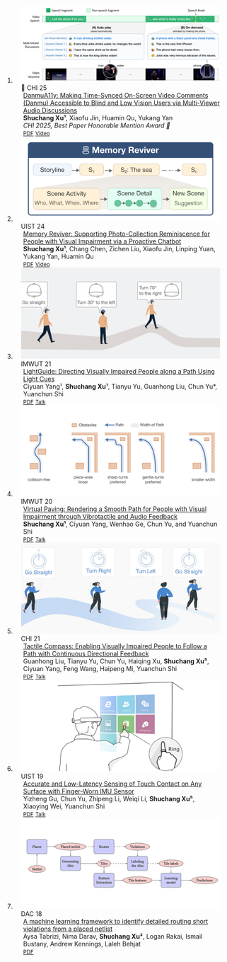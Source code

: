 <div class="publications">
<ol class="bibliography">

<li>
<div class="pub-row">

  <div class="col-sm-3 abbr" style="position: relative;padding-right: 15px;padding-left: 15px;">
    <img src="assets/img/8_DanmuA11y.png" class="teaser img-fluid z-depth-1">
    <abbr class="badge">🏅 CHI 25</abbr>
  </div>

  <div class="col-sm-9" style="position: relative;padding-right: 15px;padding-left: 20px;">
    <div class="title"><a href="https://arxiv.org/abs/2501.15711">DanmuA11y: Making Time-Synced On-Screen Video Comments (Danmu) Accessible to Blind and Low Vision Users via Multi-Viewer Audio Discussions</a></div>
    <div class="author"><strong>Shuchang Xu¹</strong>, Xiaofu Jin, Huamin Qu, Yukang Yan</div>
    <div class="periodical"><em>CHI 2025, Best Paper Honorable Mention Award 🏅</em></div>
    <div class="links">
      <a href="https://arxiv.org/abs/2501.15711" class="btn btn-sm z-depth-0" role="button" target="_blank" style="font-size:12px;">PDF</a>
      <a href="https://youtu.be/WAzINk5wnAg" class="btn btn-sm z-depth-0" role="button" target="_blank" style="font-size:12px;">Video</a>
    </div>
  </div>
</div>
</li>

<li>
<div class="pub-row">

  <div class="col-sm-3 abbr" style="position: relative;padding-right: 15px;padding-left: 15px;">
    <img src="assets/img/7_MemoryReviver.png" class="teaser img-fluid z-depth-1">
    <abbr class="badge">UIST 24</abbr>
  </div>

  <div class="col-sm-9" style="position: relative;padding-right: 15px;padding-left: 20px;">
    <div class="title"><a href="https://github.com/ShuchangXu/ShuchangXu.github.io/blob/master/assets/files/7_MemoryReviver.pdf">Memory Reviver: Supporting Photo-Collection Reminiscence for People with Visual Impairment via a Proactive Chatbot</a></div>
    <div class="author"><strong>Shuchang Xu¹</strong>, Chang Chen, Zichen Liu, Xiaofu Jin, Linping Yuan, Yukang Yan, Huamin Qu</div>
    <!-- <div class="periodical"><em>Proceedings of the ACM on IMWUT, 2020</em></div> -->
    <div class="links">
      <a href="https://github.com/ShuchangXu/ShuchangXu.github.io/blob/master/assets/files/7_MemoryReviver.pdf" class="btn btn-sm z-depth-0" role="button" target="_blank" style="font-size:12px;">PDF</a>
      <a href="https://raw.githubusercontent.com/ShuchangXu/ShuchangXu.github.io/master/assets/videos/7_MemoryReviver.mp4" class="btn btn-sm z-depth-0" role="button" target="_blank" style="font-size:12px;">Video</a>
    </div>
  </div>
</div>
</li>

<li>
<div class="pub-row">

  <div class="col-sm-3 abbr" style="position: relative;padding-right: 15px;padding-left: 15px;">
    <img src="assets/img/6_LightGuide.png" class="teaser img-fluid z-depth-1">
    <abbr class="badge">IMWUT 21</abbr>
  </div>

  <div class="col-sm-9" style="position: relative;padding-right: 15px;padding-left: 20px;">
    <div class="title"><a href="https://dl.acm.org/doi/10.1145/3463524">LightGuide: Directing Visually Impaired People along a Path Using Light Cues</a></div>
    <div class="author">Ciyuan Yang¹, <strong>Shuchang Xu¹</strong>, Tianyu Yu, Guanhong Liu, Chun Yu*, Yuanchun Shi</div>
    <!-- <div class="periodical"><em>Proceedings of the ACM on IMWUT, 2021</em></div> -->
    <div class="links">
      <a href="https://github.com/ShuchangXu/ShuchangXu.github.io/blob/0000fdc3833bf3ff78b26ab8259944c86c65da92/assets/files/6_LightGuide.pdf" class="btn btn-sm z-depth-0" role="button" target="_blank" style="font-size:12px;">PDF</a>
      <a href="https://youtu.be/VxyO71kiZ1s?si=ulgRWvXQfdWAco6U" class="btn btn-sm z-depth-0" role="button" target="_blank" style="font-size:12px;">Talk</a>
    </div>
  </div>
</div>
</li>

<li>
<div class="pub-row">

  <div class="col-sm-3 abbr" style="position: relative;padding-right: 15px;padding-left: 15px;">
    <img src="assets/img/4_VirtualPaving.png" class="teaser img-fluid z-depth-1">
    <abbr class="badge">IMWUT 20</abbr>
  </div>

  <div class="col-sm-9" style="position: relative;padding-right: 15px;padding-left: 20px;">
    <div class="title"><a href="https://dl.acm.org/doi/abs/10.1145/3411814">Virtual Paving: Rendering a Smooth Path for People with Visual Impairment through Vibrotactile and Audio Feedback</a></div>
    <div class="author"><strong>Shuchang Xu¹</strong>, Ciyuan Yang, Wenhao Ge, Chun Yu, and Yuanchun Shi</div>
    <!-- <div class="periodical"><em>Proceedings of the ACM on IMWUT, 2020</em></div> -->
    <div class="links">
      <a href="https://github.com/ShuchangXu/ShuchangXu.github.io/blob/0000fdc3833bf3ff78b26ab8259944c86c65da92/assets/files/4_VirtualPaving.pdf" class="btn btn-sm z-depth-0" role="button" target="_blank" style="font-size:12px;">PDF</a>
      <a href="https://www.youtube.com/watch?v=0VDHas8I1l4" class="btn btn-sm z-depth-0" role="button" target="_blank" style="font-size:12px;">Talk</a>
    </div>
  </div>
</div>
</li>

<li>
<div class="pub-row">

  <div class="col-sm-3 abbr" style="position: relative;padding-right: 15px;padding-left: 15px;">
    <img src="assets/img/5_TactileCompass.png" class="teaser img-fluid z-depth-1">
    <abbr class="badge">CHI 21</abbr>
  </div>

  <div class="col-sm-9" style="position: relative;padding-right: 15px;padding-left: 20px;">
    <div class="title"><a href="https://dl.acm.org/doi/abs/10.1145/3411764.3445644">Tactile Compass: Enabling Visually Impaired People to Follow a Path with Continuous Directional Feedback</a></div>
    <div class="author">Guanhong Liu, Tianyu Yu, Chun Yu, Haiqing Xu, <strong>Shuchang Xu⁵</strong>, Ciyuan Yang, Feng Wang, Haipeng Mi, Yuanchun Shi</div>
    <!-- <div class="periodical"><em>Proceedings of the CHI Conference, 2021</em></div> -->
    <div class="links">
      <a href="https://github.com/ShuchangXu/ShuchangXu.github.io/blob/0000fdc3833bf3ff78b26ab8259944c86c65da92/assets/files/5_TactileCompass.pdf" class="btn btn-sm z-depth-0" role="button" target="_blank" style="font-size:12px;">PDF</a>
      <a href="https://youtu.be/esd5_9PWTfU?si=zOho0wIWVlPLNnkp" class="btn btn-sm z-depth-0" role="button" target="_blank" style="font-size:12px;">Talk</a>
    </div>
  </div>
</div>
</li>

<li>
<div class="pub-row">

  <div class="col-sm-3 abbr" style="position: relative;padding-right: 15px;padding-left: 15px;">
    <img src="assets/img/3_TappingRing.png" class="teaser img-fluid z-depth-1">
    <abbr class="badge">UIST 19</abbr>
  </div>

  <div class="col-sm-9" style="position: relative;padding-right: 15px;padding-left: 20px;">
    <div class="title"><a href="https://dl.acm.org/doi/abs/10.1145/3332165.3347947">Accurate and Low-Latency Sensing of Touch Contact on Any Surface with Finger-Worn IMU Sensor</a></div>
    <div class="author">Yizheng Gu, Chun Yu, Zhipeng Li, Weiqi Li, <strong>Shuchang Xu⁵</strong>, Xiaoying Wei, Yuanchun Shi</div>
    <!-- <div class="periodical"><em>Proceedings of the ACM Symposium on UIST, 2019</em></div> -->
    <div class="links">
      <a href="https://github.com/ShuchangXu/ShuchangXu.github.io/blob/0000fdc3833bf3ff78b26ab8259944c86c65da92/assets/files/3_TappingRing.pdf" class="btn btn-sm z-depth-0" role="button" target="_blank" style="font-size:12px;">PDF</a>
      <a href="https://www.youtube.com/watch?v=23bBnU6sDdA" class="btn btn-sm z-depth-0" role="button" target="_blank" style="font-size:12px;">Talk</a>
    </div>
  </div>
</div>
</li>

<li>
<div class="pub-row">

  <div class="col-sm-3 abbr" style="position: relative;padding-right: 15px;padding-left: 15px;">
    <img src="assets/img/1_MLRouting.png" class="teaser img-fluid z-depth-1">
    <abbr class="badge">DAC 18</abbr>
  </div>

  <div class="col-sm-9" style="position: relative;padding-right: 15px;padding-left: 20px;">
    <div class="title"><a href="https://dl.acm.org/doi/abs/10.1145/3195970.3195975">A machine learning framework to identify detailed routing short violations from a placed netlist</a></div>
    <div class="author">Aysa Tabrizi, Nima Darav, <strong>Shuchang Xu³</strong>, Logan Rakai, Ismail Bustany, Andrew Kennings, Laleh Behjat</div>
    <!-- <div class="periodical"><em>Proceedings of DAC. 2018</em></div> -->
    <div class="links">
      <a href="https://github.com/ShuchangXu/ShuchangXu.github.io/blob/0000fdc3833bf3ff78b26ab8259944c86c65da92/assets/files/1_MLRouting.pdf" class="btn btn-sm z-depth-0" role="button" target="_blank" style="font-size:12px;">PDF</a>
    </div>
  </div>
</div>
</li>

<br>

</ol>
</div>

